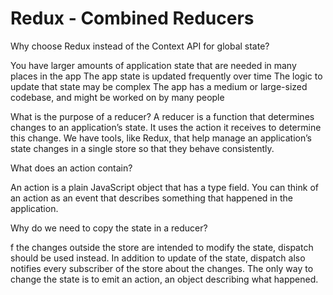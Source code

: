 # Redux - Combined Reducers 

Why choose Redux instead of the Context API for global state? 

You have larger amounts of application state that are needed in many places in the app
The app state is updated frequently over time
The logic to update that state may be complex
The app has a medium or large-sized codebase, and might be worked on by many people


What is the purpose of a reducer?
A reducer is a function that determines changes to an application’s state. It uses the action it receives to determine this change. We have tools, like Redux, that help manage an application’s state changes in a single store so that they behave consistently.

What does an action contain?

An action is a plain JavaScript object that has a type field. You can think of an action as an event that describes something that happened in the application.


Why do we need to copy the state in a reducer?

f the changes outside the store are intended to modify the state, dispatch should be used instead. In addition to update of the state, dispatch also notifies every subscriber of the store about the changes.
The only way to change the state is to emit an action, an object describing what happened.